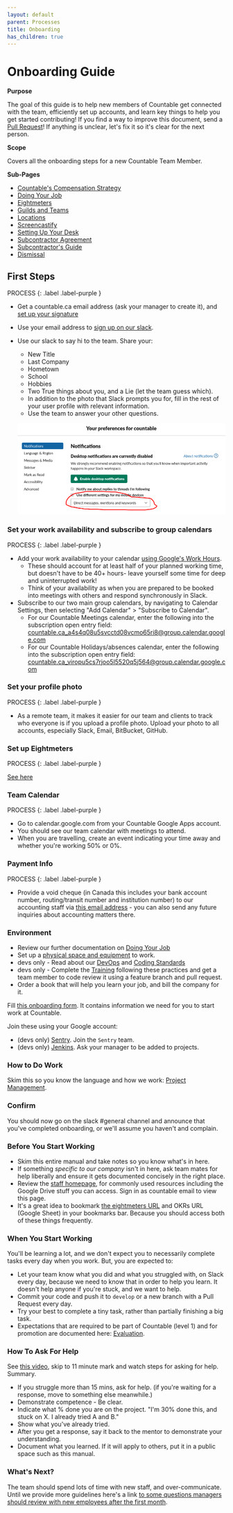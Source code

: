 ```yaml
---
layout: default
parent: Processes
title: Onboarding
has_children: true
---
```


# Onboarding Guide

**Purpose**

The goal of this guide is to help new members of Countable get connected
with the team, efficiently set up accounts, and learn key things to help
you get started contributing\! If you find a way to improve this
document, send a [Pull Request](https://github.com/countable-web/ops/pull/new/master)\!
If anything is unclear, let's fix it so it's clear for the next person.

**Scope**

Covers all the onboarding steps for a new Countable Team Member.

**Sub-Pages**

* [Countable's Compensation Strategy](COMPENSATION_STRATEGY.md)
* [Doing Your Job](DOING_YOUR_JOB.md)
* [Eightmeters](EIGHTMETERS.md)
* [Guilds and Teams](GUILDS_TEAMS.md)
* [Locations](LOCATIONS.md)
* [Screencastify](/operations/PM_TOOLS/SCREENCASTIFY.md)
* [Setting Up Your Desk](SETTING_UP.md)
* [Subcontractor Agreement](SUBCONTRACTOR_AGREEMENT.md)
* [Subcontractor's Guide](SUBCONTRACTORS_GUIDE.md)
* [Dismissal](DISMISSAL.md)


## First Steps

PROCESS
{: .label .label-purple }

  - Get a countable.ca email address (ask your manager to create it),
    and [set up your signature](https://youtu.be/hA5cRIDg0Ko)
  - Use your email address to [sign up on our slack](https://join.slack.com/t/countable-web/signup).
  - Use our slack to say hi to the team. Share your:
      - New Title
      - Last Company
      - Hometown
      - School
      - Hobbies
      - Two True things about you, and a Lie (let the team guess which).
      - In addition to the photo that Slack prompts you for, fill in the rest of your user profile with relevant information.
      - Use the team to answer your other questions.

      ![Recommended Slack Settings](/assets/images/recommended-slack-setting.png)

### Set your work availability and subscribe to group calendars

PROCESS
{: .label .label-purple }

  - Add your work availability to your calendar [using Google's Work Hours](https://support.google.com/calendar/answer/7638168?hl=en). 
      - These should account for at least half of your planned working time, but doesn't have to be 40+ hours- leave yourself some time for deep and uninterrupted work! 
      - Think of your availability as when you are prepared to be booked into meetings with others and respond synchronously in Slack.
  -  Subscribe to our two main group calendars, by navigating to Calendar Settings, then selecting "Add Calendar" > "Subscribe to Calendar".
      - For our Countable Meetings calendar, enter the following into the subscription open entry field: countable.ca_a4s4q08u5svcctd08vcmo65ri8@group.calendar.google.com
      - For our Countable Holidays/absences calendar, enter the following into the subscription open entry field: countable.ca_viropu5cs7rjoo5l5520q5j564@group.calendar.google.com

### Set your profile photo

PROCESS
{: .label .label-purple }

  - As a remote team, it makes it easier for our team and clients to
    track who everyone is if you upload a profile photo. Upload your
    photo to all accounts, especially Slack, Email, BitBucket, GitHub.

### Set up Eightmeters

PROCESS
{: .label .label-purple }

[See here](EIGHTMETERS.md)

### Team Calendar

PROCESS
{: .label .label-purple }

  - Go to calendar.google.com from your Countable Google Apps account.
  - You should see our team calendar with meetings to attend.
  - When you are travelling, create an event indicating your time away
    and whether you're working 50% or 0%.

### Payment Info

PROCESS
{: .label .label-purple }

  - Provide a void cheque (in Canada this includes your bank account
    number, routing/transit number and institution number) to our
    accounting staff via [this email address](mailto:accounting@countable.ca) - 
    you can also send any future inquiries about accounting matters there.

### Environment

  - Review our further documentation on [Doing Your Job](DOING_YOUR_JOB.md)
  - Set up a [physical space and equipment](SETTING_UP.md) to work.
  - devs only - Read about our [DevOps](/devops/DEVOPS.md) and
    [Coding Standards](/developers/CODING_STANDARDS.md)
  - devs only - Complete the [Training](/developers/TRAINING.md) following these practices and get a team member to code review it using a feature
    branch and pull request.
  - Order a book that will help you learn your job, and bill the company
    for it.

Fill [this onboarding form](https://docs.google.com/forms/d/e/1FAIpQLScYLUdoD5z1OhMNbhXC4G3GDLVbumoPH9X-mnNPDRaR2YQiwA/viewform?usp=sf_link).
It contains information we need for you to start work at Countable.

Join these using your Google account:

  - (devs only) [Sentry](http://sentry.countable.ca). Join the `Sentry`
    team.
  - (devs only) [Jenkins](http://jenkins.countable.ca). Ask your manager
    to be added to projects.

### How to Do Work

Skim this so you know the language and how we work: [Project Management](/operations/PROJECT_MANAGEMENT.md).

### Confirm

You should now go on the slack \#general channel and announce that
you've completed onboarding, or we'll assume you haven't and complain.

### Before You Start Working

  - Skim this entire manual and take notes so you know what's in here.
  - If something *specific to our company* isn't in here, ask team mates
    for help liberally and ensure it gets documented concisely in the
    right place.
  - Review the [staff homepage](https://sites.google.com/countable.ca/countable-staff/home),
    for commonly used resources including the Google Drive stuff you can
    access. Sign in as countable email to view this page.
  - It's a great idea to bookmark [the eightmeters URL](https://eightmeters.countable.ca) and OKRs URL (Google Sheet)
    in your bookmarks bar. Because you should access both of these
    things frequently.

### When You Start Working

You'll be learning a lot, and we don't expect you to necessarily
complete tasks every day when you work. But, you are expected to:

  - Let your team know what you did and what you struggled with, on
    Slack every day, because we need to know that in order to help you
    learn. It doesn't help anyone if you're stuck, and we want to help.
  - Commit your code and push it to `develop` or a new branch with a
    Pull Request every day.
  - Try your best to complete a tiny task, rather than partially
    finishing a big task.
  - Expectations that are required to be part of Countable (level 1) and
    for promotion are documented here: [Evaluation](EVALUATION.md).

### How To Ask For Help

See [this video](https://www.youtube.com/watch?v=hY14Er6JX2s), skip to
11 minute mark and watch steps for asking for help. Summary.

  - If you struggle more than 15 mins, ask for help. (if you're waiting
    for a response, move to something else meanwhile.)
  - Demonstrate competence - Be clear.
  - Indicate what % done you are on the project. "I'm 30% done this, and
    stuck on X. I already tried A and B."
  - Show what you've already tried.
  - After you get a response, say it back to the mentor to demonstrate
    your understanding.
  - Document what you learned. If it will apply to others, put it in a
    public space such as this manual.

### What's Next?

The team should spend lots of time with new staff, and over-communicate.
Until we provide more guidelines here's a link [to some questions managers should review with new employees after the first month](https://www.gqrgm.com/questions-ask-new-employees-first-month/).
